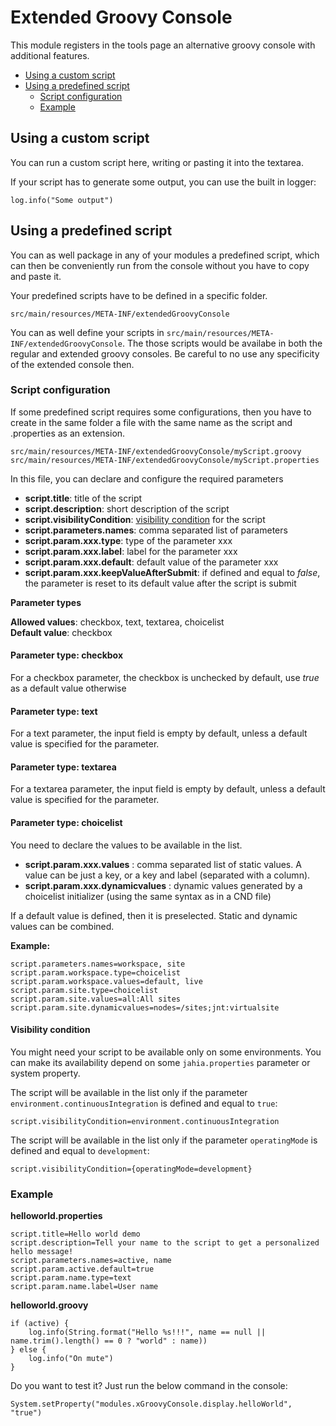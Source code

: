 # Extended Groovy Console 
This module registers in the tools page an alternative groovy console with additional features.
  
* [Using a custom script](#how-to-use-custom) 
* [Using a predefined script](#how-to-use-predefined) 
  * [Script configuration](#configuration) 
  * [Example](#example) 


## <a name="how-to-use-custom"></a>Using a custom script

You can run a custom script here, writing or pasting it into the textarea.

If your script has to generate some output, you can use the built in logger: 

    log.info("Some output")

## <a name="how-to-use-predefined"></a>Using a predefined script

You can as well package in any of your modules a predefined script, 
which can then be conveniently run from the console without you have to copy and paste it.

Your predefined scripts have to be defined in a specific folder.

    src/main/resources/META-INF/extendedGroovyConsole
    
You can as well define your scripts in `src/main/resources/META-INF/extendedGroovyConsole`.
The those scripts would be availabe in both the regular and extended groovy consoles. Be careful 
to no use any specificity of the extended console then.    

### <a name="configuration"></a>Script configuration

If some predefined script requires some configurations, then you have to create in the same 
folder a file with the same name as the script and .properties as an extension. 

    src/main/resources/META-INF/extendedGroovyConsole/myScript.groovy
    src/main/resources/META-INF/extendedGroovyConsole/myScript.properties

In this file, you can declare and configure the required parameters

* __script.title__: title of the script
* __script.description__: short description of the script
* __script.visibilityCondition__: [visibility condition](#visibility-condition) for the script
* __script.parameters.names__: comma separated list of parameters
* __script.param.xxx.type__: type of the parameter xxx
* __script.param.xxx.label__: label for the parameter xxx
* __script.param.xxx.default__: default value of the parameter xxx
* __script.param.xxx.keepValueAfterSubmit__: if defined and equal to _false_, the parameter is reset to its default value after the script is submit 

**Parameter types**

__Allowed values__: checkbox, text, textarea, choicelist  \
__Default value__: checkbox

#### Parameter type: checkbox

For a checkbox parameter, the checkbox is unchecked by default, use _true_ as a default value otherwise

#### Parameter type: text

For a text parameter, the input field is empty by default, unless a default value is specified for the parameter.

#### Parameter type: textarea

For a textarea parameter, the input field is empty by default, unless a default value is specified for the parameter.

#### Parameter type: choicelist

You need to declare the values to be available in the list.

* __script.param.xxx.values__ : comma separated list of static values. A value can be just a key, or a key and label (separated with a column).
* __script.param.xxx.dynamicvalues__ : dynamic values generated by a choicelist initializer (using the same syntax as in a CND file)

If a default value is defined, then it is preselected. Static and dynamic values can be combined.

**Example:**

    script.parameters.names=workspace, site
    script.param.workspace.type=choicelist
    script.param.workspace.values=default, live
    script.param.site.type=choicelist
    script.param.site.values=all:All sites
    script.param.site.dynamicvalues=nodes=/sites;jnt:virtualsite
    
#### <a name="visibility-condition">Visibility condition

You might need your script to be available only on some environments. You can make its availability depend on
some `jahia.properties` parameter or system property.

The script will be available in the list only if the parameter `environment.continuousIntegration`
is defined and equal to `true`: 

    script.visibilityCondition=environment.continuousIntegration
    
The script will be available in the list only if the parameter `operatingMode`
is defined and equal to `development`: 

    script.visibilityCondition={operatingMode=development}    


### <a name="example"></a>Example

**helloworld.properties**

    script.title=Hello world demo
    script.description=Tell your name to the script to get a personalized hello message!
    script.parameters.names=active, name
    script.param.active.default=true
    script.param.name.type=text
    script.param.name.label=User name
        

**helloworld.groovy**

    if (active) {
        log.info(String.format("Hello %s!!!", name == null || name.trim().length() == 0 ? "world" : name))
    } else {
        log.info("On mute")
    }
        
Do you want to test it? Just run the below command in the console:

    System.setProperty("modules.xGroovyConsole.display.helloWorld", "true")        